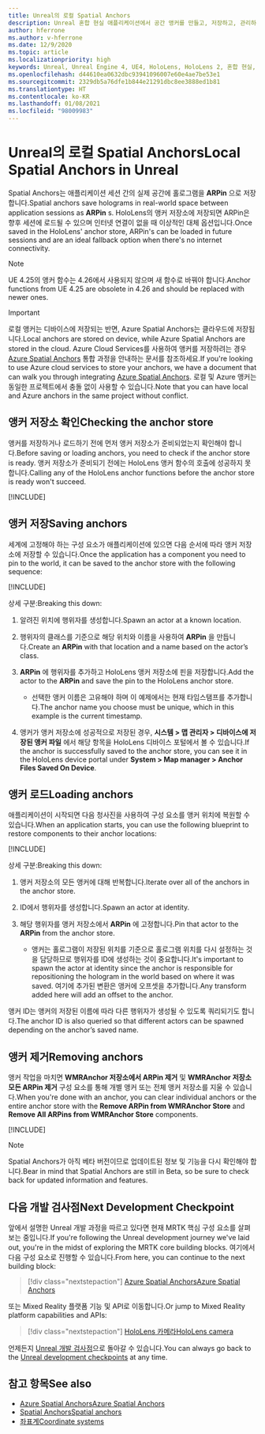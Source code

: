 ```yaml
---
title: Unreal의 로컬 Spatial Anchors
description: Unreal 혼합 현실 애플리케이션에서 공간 앵커를 만들고, 저장하고, 관리하는 방법에 대해 알아봅니다.
author: hferrone
ms.author: v-hferrone
ms.date: 12/9/2020
ms.topic: article
ms.localizationpriority: high
keywords: Unreal, Unreal Engine 4, UE4, HoloLens, HoloLens 2, 혼합 현실, 개발, 기능, 설명서, 가이드, 홀로그램, spatial anchors, 혼합 현실 헤드셋, windows mixed reality 헤드셋, 가상 현실 헤드셋
ms.openlocfilehash: d44610ea0632dbc93941096007e60e4ae7be53e1
ms.sourcegitcommit: 2329db5a76dfe1b844e21291dbc8ee3888ed1b81
ms.translationtype: HT
ms.contentlocale: ko-KR
ms.lasthandoff: 01/08/2021
ms.locfileid: "98009983"
---
```

# <a name="local-spatial-anchors-in-unreal"></a><span data-ttu-id="2e76e-104">Unreal의 로컬 Spatial Anchors</span><span class="sxs-lookup"><span data-stu-id="2e76e-104">Local Spatial Anchors in Unreal</span></span>

<span data-ttu-id="2e76e-105">Spatial Anchors는 애플리케이션 세션 간의 실제 공간에 홀로그램을 **ARPin** 으로 저장합니다.</span><span class="sxs-lookup"><span data-stu-id="2e76e-105">Spatial anchors save holograms in real-world space between application sessions as **ARPin** s.</span></span> <span data-ttu-id="2e76e-106">HoloLens의 앵커 저장소에 저장되면 ARPin은 향후 세션에 로드될 수 있으며 인터넷 연결이 없을 때 이상적인 대체 옵션입니다.</span><span class="sxs-lookup"><span data-stu-id="2e76e-106">Once saved in the HoloLens' anchor store, ARPin's can be loaded in future sessions and are an ideal fallback option when there's no internet connectivity.</span></span>

> [!NOTE]
> <span data-ttu-id="2e76e-107">UE 4.25의 앵커 함수는 4.26에서 사용되지 않으며 새 함수로 바꿔야 합니다.</span><span class="sxs-lookup"><span data-stu-id="2e76e-107">Anchor functions from UE 4.25 are obsolete in 4.26 and should be replaced with newer ones.</span></span> 

> [!IMPORTANT]
> <span data-ttu-id="2e76e-108">로컬 앵커는 디바이스에 저장되는 반면, Azure Spatial Anchors는 클라우드에 저장됩니다.</span><span class="sxs-lookup"><span data-stu-id="2e76e-108">Local anchors are stored on device, while Azure Spatial Anchors are stored in the cloud.</span></span> <span data-ttu-id="2e76e-109">Azure Cloud Services를 사용하여 앵커를 저장하려는 경우 [Azure Spatial Anchors](unreal-azure-spatial-anchors.md) 통합 과정을 안내하는 문서를 참조하세요.</span><span class="sxs-lookup"><span data-stu-id="2e76e-109">If you're looking to use Azure cloud services to store your anchors, we have a document that can walk you through integrating [Azure Spatial Anchors](unreal-azure-spatial-anchors.md).</span></span> <span data-ttu-id="2e76e-110">로컬 및 Azure 앵커는 동일한 프로젝트에서 충돌 없이 사용할 수 있습니다.</span><span class="sxs-lookup"><span data-stu-id="2e76e-110">Note that you can have local and Azure anchors in the same project without conflict.</span></span>

## <a name="checking-the-anchor-store"></a><span data-ttu-id="2e76e-111">앵커 저장소 확인</span><span class="sxs-lookup"><span data-stu-id="2e76e-111">Checking the anchor store</span></span>

<span data-ttu-id="2e76e-112">앵커를 저장하거나 로드하기 전에 먼저 앵커 저장소가 준비되었는지 확인해야 합니다.</span><span class="sxs-lookup"><span data-stu-id="2e76e-112">Before saving or loading anchors, you need to check if the anchor store is ready.</span></span>  <span data-ttu-id="2e76e-113">앵커 저장소가 준비되기 전에는 HoloLens 앵커 함수의 호출에 성공하지 못합니다.</span><span class="sxs-lookup"><span data-stu-id="2e76e-113">Calling any of the HoloLens anchor functions before the anchor store is ready won't succeed.</span></span>  

[!INCLUDE[](includes/tabs-sa-1.md)]

## <a name="saving-anchors"></a><span data-ttu-id="2e76e-114">앵커 저장</span><span class="sxs-lookup"><span data-stu-id="2e76e-114">Saving anchors</span></span>

<span data-ttu-id="2e76e-115">세계에 고정해야 하는 구성 요소가 애플리케이션에 있으면 다음 순서에 따라 앵커 저장소에 저장할 수 있습니다.</span><span class="sxs-lookup"><span data-stu-id="2e76e-115">Once the application has a component you need to pin to the world, it can be saved to the anchor store with the following sequence:</span></span> 

[!INCLUDE[](includes/tabs-sa-2.md)]

<span data-ttu-id="2e76e-116">상세 구분:</span><span class="sxs-lookup"><span data-stu-id="2e76e-116">Breaking this down:</span></span>
1. <span data-ttu-id="2e76e-117">알려진 위치에 행위자를 생성합니다.</span><span class="sxs-lookup"><span data-stu-id="2e76e-117">Spawn an actor at a known location.</span></span>
2. <span data-ttu-id="2e76e-118">행위자의 클래스를 기준으로 해당 위치와 이름을 사용하여 **ARPin** 을 만듭니다.</span><span class="sxs-lookup"><span data-stu-id="2e76e-118">Create an **ARPin** with that location and a name based on the actor’s class.</span></span> 
3. <span data-ttu-id="2e76e-119">**ARPin** 에 행위자를 추가하고 HoloLens 앵커 저장소에 핀을 저장합니다.</span><span class="sxs-lookup"><span data-stu-id="2e76e-119">Add the actor to the **ARPin** and save the pin to the HoloLens anchor store.</span></span>  
    * <span data-ttu-id="2e76e-120">선택한 앵커 이름은 고유해야 하며 이 예제에서는 현재 타임스탬프를 추가합니다.</span><span class="sxs-lookup"><span data-stu-id="2e76e-120">The anchor name you choose must be unique, which in this example is the current timestamp.</span></span> 

4. <span data-ttu-id="2e76e-121">앵커가 앵커 저장소에 성공적으로 저장된 경우, **시스템 > 맵 관리자 > 디바이스에 저장된 앵커 파일** 에서 해당 항목을 HoloLens 디바이스 포털에서 볼 수 있습니다.</span><span class="sxs-lookup"><span data-stu-id="2e76e-121">If the anchor is successfully saved to the anchor store, you can see it in the HoloLens device portal under **System > Map manager > Anchor Files Saved On Device**.</span></span> 

## <a name="loading-anchors"></a><span data-ttu-id="2e76e-122">앵커 로드</span><span class="sxs-lookup"><span data-stu-id="2e76e-122">Loading anchors</span></span>

<span data-ttu-id="2e76e-123">애플리케이션이 시작되면 다음 청사진을 사용하여 구성 요소를 앵커 위치에 복원할 수 있습니다.</span><span class="sxs-lookup"><span data-stu-id="2e76e-123">When an application starts, you can use the following blueprint to restore components to their anchor locations:</span></span>

[!INCLUDE[](includes/tabs-sa-3.md)]

<span data-ttu-id="2e76e-124">상세 구분:</span><span class="sxs-lookup"><span data-stu-id="2e76e-124">Breaking this down:</span></span>
1. <span data-ttu-id="2e76e-125">앵커 저장소의 모든 앵커에 대해 반복합니다.</span><span class="sxs-lookup"><span data-stu-id="2e76e-125">Iterate over all of the anchors in the anchor store.</span></span> 
2. <span data-ttu-id="2e76e-126">ID에서 행위자를 생성합니다.</span><span class="sxs-lookup"><span data-stu-id="2e76e-126">Spawn an actor at identity.</span></span>
3. <span data-ttu-id="2e76e-127">해당 행위자를 앵커 저장소에서 **ARPin** 에 고정합니다.</span><span class="sxs-lookup"><span data-stu-id="2e76e-127">Pin that actor to the **ARPin** from the anchor store.</span></span>  

    * <span data-ttu-id="2e76e-128">앵커는 홀로그램이 저장된 위치를 기준으로 홀로그램 위치를 다시 설정하는 것을 담당하므로 행위자를 ID에 생성하는 것이 중요합니다.</span><span class="sxs-lookup"><span data-stu-id="2e76e-128">It's important to spawn the actor at identity since the anchor is responsible for repositioning the hologram in the world based on where it was saved.</span></span> <span data-ttu-id="2e76e-129">여기에 추가된 변환은 앵커에 오프셋을 추가합니다.</span><span class="sxs-lookup"><span data-stu-id="2e76e-129">Any transform added here will add an offset to the anchor.</span></span> 

<span data-ttu-id="2e76e-130">앵커 ID는 앵커의 저장된 이름에 따라 다른 행위자가 생성될 수 있도록 쿼리되기도 합니다.</span><span class="sxs-lookup"><span data-stu-id="2e76e-130">The anchor ID is also queried so that different actors can be spawned depending on the anchor’s saved name.</span></span> 

## <a name="removing-anchors"></a><span data-ttu-id="2e76e-131">앵커 제거</span><span class="sxs-lookup"><span data-stu-id="2e76e-131">Removing anchors</span></span> 

<span data-ttu-id="2e76e-132">앵커 작업을 마치면 **WMRAnchor 저장소에서 ARPin 제거** 및 **WMRAnchor 저장소 모든 ARPin 제거** 구성 요소를 통해 개별 앵커 또는 전체 앵커 저장소를 지울 수 있습니다.</span><span class="sxs-lookup"><span data-stu-id="2e76e-132">When you're done with an anchor, you can clear individual anchors or the entire anchor store with the **Remove ARPin from WMRAnchor Store** and **Remove All ARPins from WMRAnchor Store** components.</span></span>

[!INCLUDE[](includes/tabs-sa-4.md)]

> [!NOTE]
> <span data-ttu-id="2e76e-133">Spatial Anchors가 아직 베타 버전이므로 업데이트된 정보 및 기능을 다시 확인해야 합니다.</span><span class="sxs-lookup"><span data-stu-id="2e76e-133">Bear in mind that Spatial Anchors are still in Beta, so be sure to check back for updated information and features.</span></span>

## <a name="next-development-checkpoint"></a><span data-ttu-id="2e76e-134">다음 개발 검사점</span><span class="sxs-lookup"><span data-stu-id="2e76e-134">Next Development Checkpoint</span></span>

<span data-ttu-id="2e76e-135">앞에서 설명한 Unreal 개발 과정을 따르고 있다면 현재 MRTK 핵심 구성 요소를 살펴보는 중입니다.</span><span class="sxs-lookup"><span data-stu-id="2e76e-135">If you're following the Unreal development journey we've laid out, you're in the midst of exploring the MRTK core building blocks.</span></span> <span data-ttu-id="2e76e-136">여기에서 다음 구성 요소로 진행할 수 있습니다.</span><span class="sxs-lookup"><span data-stu-id="2e76e-136">From here, you can continue to the next building block:</span></span> 

> [!div class="nextstepaction"]
> [<span data-ttu-id="2e76e-137">Azure Spatial Anchors</span><span class="sxs-lookup"><span data-stu-id="2e76e-137">Azure Spatial Anchors</span></span>](unreal-azure-spatial-anchors.md)

<span data-ttu-id="2e76e-138">또는 Mixed Reality 플랫폼 기능 및 API로 이동합니다.</span><span class="sxs-lookup"><span data-stu-id="2e76e-138">Or jump to Mixed Reality platform capabilities and APIs:</span></span>

> [!div class="nextstepaction"]
> [<span data-ttu-id="2e76e-139">HoloLens 카메라</span><span class="sxs-lookup"><span data-stu-id="2e76e-139">HoloLens camera</span></span>](unreal-hololens-camera.md)

<span data-ttu-id="2e76e-140">언제든지 [Unreal 개발 검사점](unreal-development-overview.md#2-core-building-blocks)으로 돌아갈 수 있습니다.</span><span class="sxs-lookup"><span data-stu-id="2e76e-140">You can always go back to the [Unreal development checkpoints](unreal-development-overview.md#2-core-building-blocks) at any time.</span></span>

## <a name="see-also"></a><span data-ttu-id="2e76e-141">참고 항목</span><span class="sxs-lookup"><span data-stu-id="2e76e-141">See also</span></span>

* [<span data-ttu-id="2e76e-142">Azure Spatial Anchors</span><span class="sxs-lookup"><span data-stu-id="2e76e-142">Azure Spatial Anchors</span></span>](unreal-azure-spatial-anchors.md)
* [<span data-ttu-id="2e76e-143">Spatial Anchors</span><span class="sxs-lookup"><span data-stu-id="2e76e-143">Spatial anchors</span></span>](../../design/spatial-anchors.md)
* [<span data-ttu-id="2e76e-144">좌표계</span><span class="sxs-lookup"><span data-stu-id="2e76e-144">Coordinate systems</span></span>](../../design/coordinate-systems.md)
